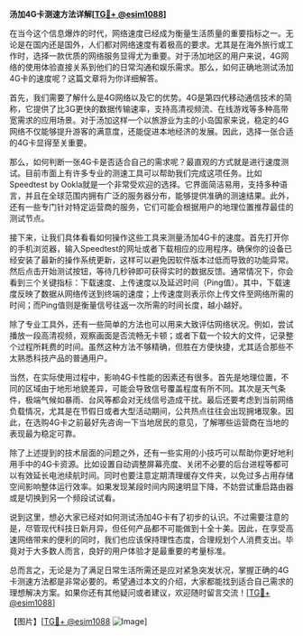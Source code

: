 **汤加4G卡测速方法详解[[TG💪+ @esim1088](https://t.me/s/esim1088)]**

在当今这个信息爆炸的时代，网络速度已经成为衡量生活质量的重要指标之一。无论是在国内还是国外，人们都对网络速度有着极高的要求。尤其是在海外旅行或工作时，选择一款优质的网络服务显得尤为重要。对于汤加地区的用户来说，4G网络的使用体验直接关系到他们的日常沟通和娱乐需求。那么，如何正确地测试汤加4G卡的速度呢？这篇文章将为你详细解答。

首先，我们需要了解什么是4G网络以及它的优势。4G是第四代移动通信技术的简称，它提供了比3G更快的数据传输速率，支持高清视频流、在线游戏等多种高带宽需求的应用场景。对于汤加这样一个以旅游业为主的小岛国家来说，稳定的4G网络不仅能够提升游客的满意度，还能促进本地经济的发展。因此，选择一张合适的4G卡显得至关重要。

那么，如何判断一张4G卡是否适合自己的需求呢？最直观的方式就是进行速度测试。目前市面上有许多专业的测速工具可以帮助我们完成这项任务。比如Speedtest by Ookla就是一个非常受欢迎的选择。它界面简洁易用，支持多种语言，并且在全球范围内拥有广泛的服务器分布，能够提供准确的测速结果。此外，还有一些专门针对特定运营商的服务，它们可能会根据用户的地理位置推荐最佳的测试节点。

接下来，让我们具体看看如何操作这些工具来测量汤加4G卡的速度。首先打开你的手机浏览器，输入Speedtest的网址或者下载相应的应用程序。确保你的设备已经安装了最新的操作系统更新，这样可以避免因软件版本过低而导致的功能异常。然后点击开始测试按钮，等待几秒钟即可获得实时的数据反馈。通常情况下，你会看到三个关键指标：下载速度、上传速度以及延迟时间（Ping值）。其中，下载速度反映了数据从网络传送到终端的速度；上传速度则表示你上传文件至网络所需的时间；而Ping值则是衡量信号往返一次所需的时间长度，越小越好。

除了专业工具外，还有一些简单的方法也可以用来大致评估网络状况。例如，尝试播放一段高清视频，观察画面是否流畅无卡顿；或者下载一个较大的文件，记录整个过程所耗费的时间。虽然这种方法不够精确，但胜在方便快捷，尤其适合那些不太熟悉科技产品的普通用户。

当然，在实际使用过程中，影响4G卡性能的因素还有很多。首先是地理位置，不同的区域由于地形地貌差异，可能会导致信号覆盖程度有所不同。其次是天气条件，极端气候如暴雨、台风等都会对无线信号造成干扰。最后还要考虑到当前网络负载情况，尤其是在节假日或者大型活动期间，公共热点往往会出现拥堵现象。因此，在选购4G卡之前最好先咨询一下当地居民的意见，了解哪些运营商在当地的表现最为稳定可靠。

除了上述提到的技术层面的问题之外，还有一些实用的小技巧可以帮助你更好地利用手中的4G卡资源。比如设置自动调整屏幕亮度、关闭不必要的后台进程等都可以有效延长电池续航时间。同时也要注意定期清理缓存文件夹，以免过多占用存储空间影响整体运行效率。如果发现某段时间内网速明显下降，不妨尝试重启路由器或是切换到另一个频段试试看。

说到这里，想必大家已经对如何测试汤加4G卡有了初步的认识。不过需要注意的是，尽管现代科技日新月异，但任何产品都不可能做到十全十美。因此，在享受高速网络带来的便利的同时，我们也应该保持理性态度，合理规划个人消费支出。毕竟对于大多数人而言，良好的用户体验才是最重要的考量标准。

总而言之，无论是为了满足日常生活所需还是应对紧急突发状况，掌握正确的4G卡测速方法都是非常必要的。希望通过本文的介绍，大家都能找到适合自己需求的理想解决方案。如果你还有其他疑问或者建议，欢迎随时留言交流！[[TG💪+ @esim1088](https://t.me/s/esim1088)]

【图片】[[TG💪+ @esim1088](https://t.me/s/esim1088) ![Image](https://i.postimg.cc/4NQfJmqS/Snipaste-2025-05-13-00-14-12.png)]